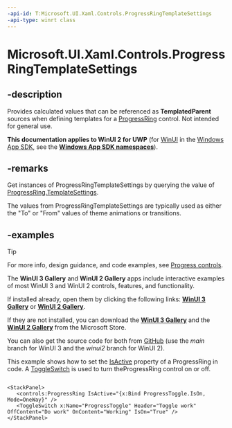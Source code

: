 ```yaml
---
-api-id: T:Microsoft.UI.Xaml.Controls.ProgressRingTemplateSettings
-api-type: winrt class
---
```


# Microsoft.UI.Xaml.Controls.ProgressRingTemplateSettings

<!--
public sealed class ProgressRingTemplateSettings : Windows.UI.Xaml.DependencyObject
-->

## -description

Provides calculated values that can be referenced as **TemplatedParent** sources when defining templates for a [ProgressRing](progressring.md) control. Not intended for general use.

**This documentation applies to WinUI 2 for UWP** (for [WinUI](/windows/apps/winui/winui3/) in the [Windows App SDK](/windows/apps/windows-app-sdk/), see the **[Windows App SDK namespaces](/windows/windows-app-sdk/api/winrt/)**).

## -remarks

Get instances of ProgressRingTemplateSettings by querying the value of [ProgressRing.TemplateSettings](progressring_templatesettings.md).

The values from ProgressRingTemplateSettings are typically used as either the "To" or "From" values of theme animations or transitions.

## -examples

> [!TIP]
> For more info, design guidance, and code examples, see [Progress controls](/windows/apps/design/controls/progress-controls).
>
> The **WinUI 3 Gallery** and **WinUI 2 Gallery** apps include interactive examples of most WinUI 3 and WinUI 2 controls, features, and functionality.
>
> If installed already, open them by clicking the following links: [**WinUI 3 Gallery**](winui3gallery:/item/ProgressRing) or [**WinUI 2 Gallery**](winui2gallery:/item/ProgressRing).
>
> If they are not installed, you can download the [**WinUI 3 Gallery**](https://www.microsoft.com/store/productId/9P3JFPWWDZRC) and the [**WinUI 2 Gallery**](https://www.microsoft.com/store/productId/9MSVH128X2ZT) from the Microsoft Store.
>
> You can also get the source code for both from [GitHub](https://github.com/Microsoft/WinUI-Gallery) (use the *main* branch for WinUI 3 and the *winui2* branch for WinUI 2).


This example shows how to set the [IsActive](progressring_isactive.md) property of a ProgressRing in code. A [ToggleSwitch](/uwp/api/windows.ui.xaml.controls.toggleswitch) is used to turn theProgressRing control on or off.

```xaml

<StackPanel>
   <controls:ProgressRing IsActive="{x:Bind ProgressToggle.IsOn, Mode=OneWay}" />
   <ToggleSwitch x:Name="ProgressToggle" Header="Toggle work" OffContent="Do work" OnContent="Working" IsOn="True" />
</StackPanel>

```

